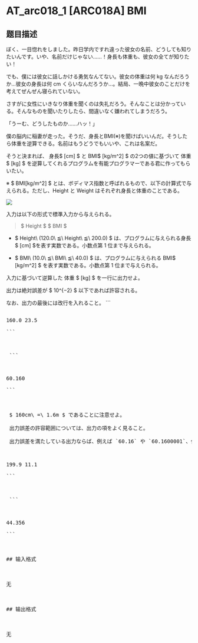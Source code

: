 # AT_arc018_1 [ARC018A] BMI

## 题目描述

[problemUrl]: https://atcoder.jp/contests/arc018/tasks/arc018_1

ぼく、一目惚れをしました。昨日学内ですれ違った彼女の名前、どうしても知りたいんです。いや、名前だけじゃない……！身長も体重も、彼女の全てが知りたい！  
 でも、僕には彼女に話しかける勇気なんてない。彼女の体重は何 kg なんだろうか...彼女の身長は何 cm くらいなんだろうか...。結局、一晩中彼女のことだけを考えてぜんぜん寝られていない。  
 さすがに女性にいきなり体重を聞くのは失礼だろう。そんなことは分かっている。そんなものを聞いたりしたら、間違いなく嫌われてしまうだろう。  
 「うーむ、どうしたものか……ハッ！」  
 僕の脳内に稲妻が走った。そうだ、身長とBMI(※)を聞けばいいんだ。そうしたら体重を逆算できる。名前はもうどうでもいいや、これは名案だ。  
 そうと決まれば、 身長$ [cm] $ と BMI$ [kg/m^2] $ の2つの値に基づいて 体重$ [kg] $ を逆算してくれるプログラムを有能プログラマーである君に作ってもらいたい。  
  
  
 ※ $ BMI[kg/m^2] $ とは、ボディマス指数と呼ばれるもので、以下の計算式で与えられる。ただし、Height と Weight はそれぞれ身長と体重のことである。

 ![](https://cdn.luogu.com.cn/upload/vjudge_pic/AT_arc018_1/e70cf4f921a6764ac71953f030ac105645be6c90.png)

入力は以下の形式で標準入力から与えられる。

> $ Height $ $ BMI $

- $ Height\ (120.0\ ≦\ Height\ ≦\ 200.0) $ は、プログラムに与えられる身長$ [cm] $を表す実数である。小数点第 1 位まで与えられる。
- $ BMI\ (10.0\ ≦\ BMI\ ≦\ 40.0) $ は、プログラムに与えられる BMI$ [kg/m^2] $ を表す実数である。小数点第 1 位まで与えられる。
 
 入力に基づいて逆算した 体重 $ [kg] $ を一行に出力せよ。  
 出力は絶対誤差が $ 10^{−2} $ 以下であれば許容される。  
 なお、出力の最後には改行を入れること。 ```
<pre class="prettyprint linenums">
160.0 23.5
```

 ```
<pre class="prettyprint linenums">
60.160
```

 $ 160cm\ =\ 1.6m $ であることに注意せよ。  
 出力誤差の許容範囲については、出力の項をよく見ること。  
 出力誤差を満たしている出力ならば、例えば `60.16` や `60.1600001`、他にも誤差ギリギリではあるが `60.17` 等の出力でも正答として扱われる。 ```
<pre class="prettyprint linenums">
199.9 11.1
```

 ```
<pre class="prettyprint linenums">
44.356
```

## 输入格式

无

## 输出格式

无